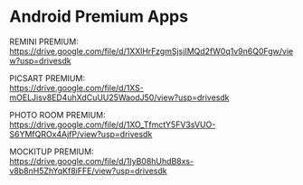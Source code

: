 <h1>Android Premium Apps</h1>

REMINI PREMIUM:<br>
https://drive.google.com/file/d/1XXlHrFzgmSjsjIMQd2fW0q1v9n6Q0Fgw/view?usp=drivesdk

PICSART PREMIUM:<br>
https://drive.google.com/file/d/1XS-mOELJisv8ED4uhXdCuUU25WaodJ50/view?usp=drivesdk

PHOTO ROOM PREMIUM:<br>
https://drive.google.com/file/d/1XO_TfmctY5FV3sVUO-S6YMfQROx4AjfP/view?usp=drivesdk

MOCKITUP PREMIUM:<br>
https://drive.google.com/file/d/1IyB08hUhdB8xs-v8b8nH5ZhYqKf8iFFE/view?usp=drivesdk
